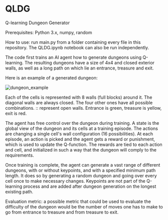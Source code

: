 # QLDG
 Q-learning Dungeon Generator

Prerequisites: Python 3.x, numpy, random

How to use: run main.py from a folder containing every file in this repository. The QLDG.ipynb notebook can also be run independently. 

The code first trains an AI agent how to generate dungeons using Q-learning. The resulting dungeons have a size of 4x4 and closed exterior walls, as well as a long path on which lie an entrance, treasure and exit. 

Here is an example of a generated dungeon:

![dungeon_example](https://user-images.githubusercontent.com/125863085/220052358-af9434c9-e454-4851-950c-a0f8e1f0733d.png)

Each of the cells is represented with 8 walls (full blocks) around it. The diagonal walls are always closed. The four other ones have all possible combinations. :: represent open walls. Entrance is green, treasure is yellow, exit is red. 

The agent has free control over the dungeon during training. A state is the global view of the dungeon and its cells at a training episode. The actions are changing a single cell's wall configuration (16 possibilities). At each episode, an action is picked and the agent gets a reward or punishment, which is used to update the Q-function. The rewards are tied to each action and cell, and initialized in such a way that the dungeon will comply to the requirements. 

Once training is complete, the agent can generate a vast range of different dungeons, with or without keypoints, and with a specified minimum path length. It does so by generating a random dungeon and going over every cell once to make necessary changes. Keypoints are not part of the Q-learning process and are added after dungeon generation on the longest existing path. 

Evaluation metric: a possible metric that could be used to evaluate the difficulty of the dungeon would be the number of moves one has to make to go from entrance to treasure and from treasure to exit. 




